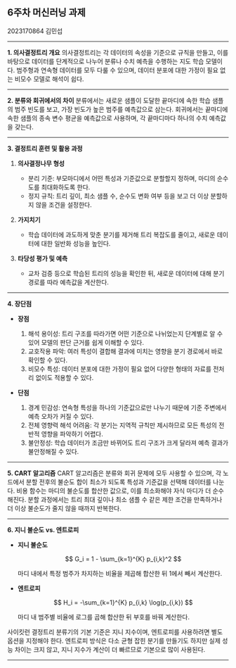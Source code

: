 ## 6주차 머신러닝 과제

2023170864 김민섭

---

**1. 의사결정트리 개요**
의사결정트리는 각 데이터의 속성을 기준으로 규칙을 만들고, 이를 바탕으로 데이터를 단계적으로 나누어 분류나 수치 예측을 수행하는 지도 학습 모델이다. 범주형과 연속형 데이터를 모두 다룰 수 있으며, 데이터 분포에 대한 가정이 필요 없는 비모수 모델로 해석이 쉽다.

---

**2. 분류와 회귀에서의 차이**
분류에서는 새로운 샘플이 도달한 끝마디에 속한 학습 샘플의 범주 빈도를 보고, 가장 빈도가 높은 범주를 예측값으로 삼는다. 회귀에서는 끝마디에 속한 샘플의 종속 변수 평균을 예측값으로 사용하며, 각 끝마디마다 하나의 수치 예측값을 갖는다.

---

**3. 결정트리 훈련 및 활용 과정**

1. **의사결정나무 형성**

   - 분리 기준: 부모마디에서 어떤 특성과 기준값으로 분할할지 정하며, 마디의 순수도를 최대화하도록 한다.
   - 정지 규칙: 트리 깊이, 최소 샘플 수, 순수도 변화 여부 등을 보고 더 이상 분할하지 않을 조건을 설정한다.

2. **가지치기**

   - 학습 데이터에 과도하게 맞춘 분기를 제거해 트리 복잡도를 줄이고, 새로운 데이터에 대한 일반화 성능을 높인다.

3. **타당성 평가 및 예측**

   - 교차 검증 등으로 학습된 트리의 성능을 확인한 뒤, 새로운 데이터에 대해 분기 경로를 따라 예측값을 계산한다.

---

**4. 장단점**

- **장점**

  1. 해석 용이성: 트리 구조를 따라가면 어떤 기준으로 나뉘었는지 단계별로 알 수 있어 모델의 판단 근거를 쉽게 이해할 수 있다.
  2. 교호작용 파악: 여러 특성이 결합해 결과에 미치는 영향을 분기 경로에서 바로 확인할 수 있다.
  3. 비모수 특성: 데이터 분포에 대한 가정이 필요 없어 다양한 형태의 자료를 전처리 없이도 적용할 수 있다.

- **단점**

  1. 경계 민감성: 연속형 특성을 하나의 기준값으로만 나누기 때문에 기준 주변에서 예측 오차가 커질 수 있다.
  2. 전체 영향력 해석 어려움: 각 분기는 지역적 규칙만 제시하므로 모든 특성의 전반적 영향을 파악하기 어렵다.
  3. 불안정성: 학습 데이터가 조금만 바뀌어도 트리 구조가 크게 달라져 예측 결과가 불안정해질 수 있다.

---

**5. CART 알고리즘**
CART 알고리즘은 분류와 회귀 문제에 모두 사용할 수 있으며, 각 노드에서 분할 전후의 불순도 합이 최소가 되도록 특성과 기준값을 선택해 데이터를 나눈다. 비용 함수는 마디의 불순도를 합산한 값으로, 이를 최소화해야 자식 마디가 더 순수해진다. 분할 과정에서는 트리 최대 깊이나 최소 샘플 수 같은 제한 조건을 만족하거나 더 이상 불순도가 줄지 않을 때까지 반복한다.

---

**6. 지니 불순도 vs. 엔트로피**

- **지니 불순도**

  $$
  G_i = 1 - \sum_{k=1}^{K} p_{i,k}^2
  $$

  마디 내에서 특정 범주가 차지하는 비율을 제곱해 합산한 뒤 1에서 빼서 계산한다.

- **엔트로피**

  $$
  H_i = -\sum_{k=1}^{K} p_{i,k} \log(p_{i,k})
  $$

  마디 내 범주별 비율에 로그를 곱해 합산한 뒤 부호를 바꿔 계산한다.

사이킷런 결정트리 분류기의 기본 기준은 지니 지수이며, 엔트로피를 사용하려면 별도 옵션을 지정해야 한다. 엔트로피 방식은 다소 균형 잡힌 분기를 만들기도 하지만 실제 성능 차이는 크지 않고, 지니 지수가 계산이 더 빠르므로 기본으로 많이 사용된다.

---
